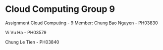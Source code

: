 # Cloud Computing Group 9
Assignment Cloud Computing - 9
Member:
Chung Bao Nguyen - PH03830

Vi Vu Ha - PH03579

Chung Le Tien - PH03840

